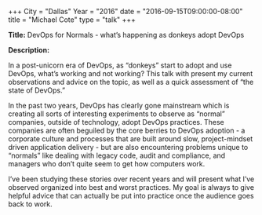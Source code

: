 +++
City = "Dallas"
Year = "2016"
date = "2016-09-15T09:00:00-08:00"
title = "Michael Cote"
type = "talk"
+++

**Title:**  DevOps for Normals - what’s happening as donkeys adopt DevOps 

**Description:**

In a post-unicorn era of DevOps, as “donkeys” start to adopt and use DevOps, what’s working and not working? This talk with present my current observations and advice on the topic, as well as a quick assessment of “the state of DevOps.”

In the past two years, DevOps has clearly gone mainstream which is creating all sorts of interesting experiments to observe as “normal” companies, outside of technology, adopt DevOps practices. These companies are often beguiled by the core berries to DevOps adoption - a corporate culture and processes that are built around slow, project-mindset driven application delivery - but are also encountering problems unique to “normals” like dealing with legacy code, audit and compliance, and managers who don’t quite seem to get how computers work.

I’ve been studying these stories over recent years and will present what I’ve observed organized into best and worst practices. My goal is always to give helpful advice that can actually be put into practice once the audience goes back to work.